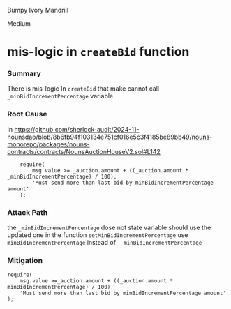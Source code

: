 Bumpy Ivory Mandrill

Medium

# mis-logic in `createBid` function

### Summary

There is mis-logic In `createBid` that make cannot call ` _minBidIncrementPercentage` variable

### Root Cause

In https://github.com/sherlock-audit/2024-11-nounsdao/blob/8b6fb94f103134e751cf016e5c3f4185be89bb49/nouns-monorepo/packages/nouns-contracts/contracts/NounsAuctionHouseV2.sol#L142
```solidity
    require(
        msg.value >= _auction.amount + ((_auction.amount * _minBidIncrementPercentage) / 100),
        'Must send more than last bid by minBidIncrementPercentage amount'
    );
```

### Attack Path

the   `_minBidIncrementPercentage` dose not state variable should use the updated one in the function  `setMinBidIncrementPercentage`
use `minBidIncrementPercentage` instead of ` _minBidIncrementPercentage`


### Mitigation

    require(
        msg.value >=_auction.amount + ((_auction.amount * minBidIncrementPercentage) / 100),
        'Must send more than last bid by minBidIncrementPercentage amount'
    );